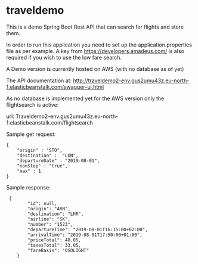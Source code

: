 # traveldemo
This is a demo Spring Boot Rest API that can search for flights and store them.

In order to run this application you need to set up the application.properties file as per example.
A key from https://developers.amadeus.com/ is also required if you wish to use the low fare search.

A Demo version is currently hosted on AWS (with no database as of yet)

The API documentation at: 
http://traveldemo2-env.gus2umu43z.eu-north-1.elasticbeanstalk.com/swagger-ui.html

As no database is implemented yet for the AWS version only the flightsearch is active:

url: Traveldemo2-env.gus2umu43z.eu-north-1.elasticbeanstalk.com/flightsearch

Sample get request:
```
{
	"origin" : "STO",
	"destination" :  "LON",
	"departureDate" : "2019-08-01",
	"nonStop" : "true",
	"max" : 1
}
```

Sample response:
```
 { 
        "id": null,
        "origin": "ARN",
        "destination": "LHR",
        "airline": "SK",
        "number": "1523",
        "departureTime": "2019-08-01T16:15:00+02:00",
        "arrivalTime": "2019-08-01T17:50:00+01:00",
        "priceTotal": 48.05,
        "taxesTotal": 33.05,
        "fareBasis": "OSOLIGHT"
    }
```
